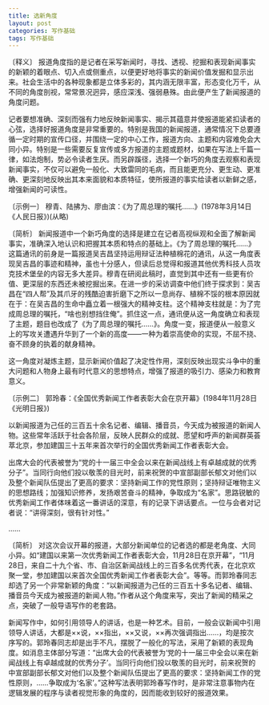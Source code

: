 ```yaml
---
title: 选新角度
layout: post
categories: 写作基础
tags: 写作基础
---
```


〔释义〕 报道角度指的是记者在采写新闻时，寻找、透视、挖掘和表现新闻事实的新颖的着眼点、切入点或侧重点，以便更好地将事实的新闻价值发掘和显示出来。社会生活中的各种现象都是立体多彩的，其内涵无限丰富，形态变化万千，从不同的角度剖视，常常景况迥异，感应深浅、强弱悬殊。由此便产生了新闻报道的角度问题。

记者要想准确、深刻而强有力地反映新闻事实、揭示其蕴意并使报道能紧扣读者的心弦，选择好报道角度是非常重要的。特别是我国的新闻报道，通常情况下总要遵循一定时期的宣传口径，并围绕一定的中心工作，报道方向、主题和内容难免会大同小异。特别是一些需要反复宣传或多方报道的主题或题材，如果在写法上千篇一律，如法炮制，势必令读者生厌。而另辟蹊径，选择一个新巧的角度去观察和表现新闻事实，不仅可以避免一般化、大致雷同的毛病，而且能更充分、更生动、更准确、更深刻地反映出其本来面貌和本质特征，使所报道的事实给读者以新鲜之感，增强新闻的可读性。

〔示例一〕 穆青、陆拂为、廖由滨：《为了周总理的嘱托……》(1978年3月14日《人民日报》)(从略)

〔简析〕 新闻报道中一个新巧角度的选择是建立在记者高视纵观和全面了解新闻事实，准确深入地认识和把握其本质和特点的基础上。《为了周总理的嘱托……》这篇通讯的前身是一篇报道吴吉昌坚持运用辩证法种植棉花的通讯，从这一角度表现吴吉昌的事迹和精神，虽也十分感人，但读后总觉得和报道其他优秀科技人员攻克技术堡垒的内容无多大差异。穆青在研阅此稿时，直觉到其中还有一些更有价值、更深层的东西还未被挖掘出来。在进一步的采访调查中他们终于探求到：吴吉昌在“四人帮”及其爪牙的残酷迫害折磨下之所以一息尚存、植棉不馁的根本原因就在于：在吴吉昌的生命中矗立着一根强大的精神支柱。这个精神支柱就是：为了完成周总理的嘱托，“啥也别想挡住俺”。抓住这一点，通讯便从这一角度确立和表现了主题，题目也改成了《为了周总理的嘱托……》。角度一变，报道便从一般意义上的写攻关遭遇升华到了一个新的高度——一种为着崇高使命的实现，不屈不挠、奋不顾身的执着的献身精神。

这一角度对凝炼主题，显示新闻价值起了决定性作用，深刻反映出现实斗争中的重大问题和人物身上最有时代意义的思想特点，增强了报道的吸引力、感染力和教育意义。

〔示例二〕 郭玲春：《全国优秀新闻工作者表彰大会在京开幕》(1984年11月28日《光明日报》)

以新闻报道为己任的三百五十余名记者、编辑、播音员，今天成为被报道的新闻人物。这些常年活跃于社会各阶层，反映人民群众的成就、愿望和呼声的新闻群英荟萃北京，参加建国三十五年来首次举行的全国优秀新闻工作者表彰大会。

出席大会的代表被誉为“党的十一届三中全会以来在新闻战线上有卓越成就的优秀分子”。当同行向他们投以敬羡的目光时，前来祝贺的中宣部副部长郁文对他们以及整个新闻队伍提出了更高的要求：坚持新闻工作的党性原则；坚持辩证唯物主义的思想路线；加强知识修养，发扬艰苦奋斗的精神，争取成为“名家”。思路锐敏的优秀新闻工作者体味着这一番讲话的深意，有的记录下讲话要点。一位与会者对记者说：“讲得深刻，很有针对性。”

…… 

〔简析〕 对这次会议开幕的报道，大部分新闻单位的记者选的都是老角度、大同小异。如“建国以来第一次优秀新闻工作者表彰大会，11月28日在京开幕”，“11月28日，来自二十九个省、市、自治区新闻战线上的三百多名优秀代表，在北京欢聚一堂，参加建国以来首次全国优秀新闻工作者表彰大会”。等等。而郭玲春同志却选了另一个非常新颖的角度：“以新闻报道为己任的三百五十多名记者、编辑、播音员今天成为被报道的新闻人物。”作者从这个角度来写，突出了新闻的精采之点，突破了一般导语写作的老套路。

新闻写作中，如何引用领导人的讲话，也是一种艺术。目前，一般会议新闻中引用领导人讲话，大都是××说，××指出，××又说，××再次强调指出……，均是按次序写的。郭玲春同志却是出手不凡，摆脱了一般化的写法，采用了新颖的表现角度。如消息主体部分写道：“出席大会的代表被誉为‘党的十一届三中全会以来在新闻战线上有卓越成就的优秀分子’。当同行向他们投以敬羡的目光时，前来祝贺的中宣部副部长郁文对他们以及整个新闻队伍提出了更高的要求：坚持新闻工作的党性原则，……争取成为‘名家’。”这种写法表明郭玲春写作时，是非常注意事物内在逻辑发展的程序与读者视觉形象的角度的，因而能收到较好的报道效果。 